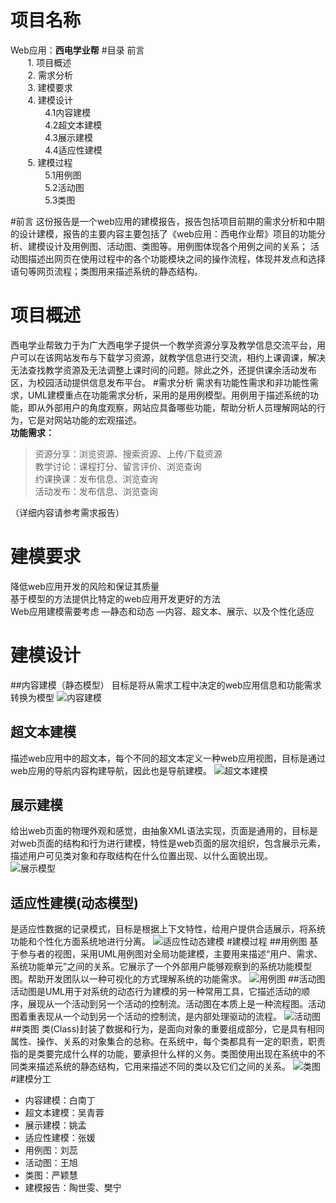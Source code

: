 # 项目名称

Web应用：**西电学业帮**
#目录
前言      
&#160; &#160; &#160; &#160;1. 项目概述  
&#160; &#160; &#160; &#160;2. 需求分析  
&#160; &#160; &#160; &#160;3. 建模要求  
&#160; &#160; &#160; &#160;4. 建模设计   
&#160; &#160; &#160; &#160;&#160; &#160; &#160; &#160;4.1内容建模  
&#160; &#160; &#160; &#160;&#160; &#160; &#160; &#160;4.2超文本建模  
&#160; &#160; &#160; &#160;&#160; &#160; &#160; &#160;4.3展示建模  
&#160; &#160; &#160; &#160;&#160; &#160; &#160; &#160;4.4适应性建模  
&#160; &#160; &#160; &#160;5. 建模过程    
&#160; &#160; &#160; &#160;&#160; &#160; &#160; &#160;5.1用例图  
&#160; &#160; &#160; &#160;&#160; &#160; &#160; &#160;5.2活动图  
&#160; &#160; &#160; &#160;&#160; &#160; &#160; &#160;5.3类图    
  
#前言
这份报告是一个web应用的建模报告，报告包括项目前期的需求分析和中期的设计建模，报告的主要内容主要包括了《web应用：西电作业帮》项目的功能分析、建模设计及用例图、活动图、类图等。用例图体现各个用例之间的关系；
活动图描述出网页在使用过程中的各个功能模块之间的操作流程，体现并发点和选择语句等网页流程；类图用来描述系统的静态结构。   

# 项目概述
西电学业帮致力于为广大西电学子提供一个教学资源分享及教学信息交流平台，用户可以在该网站发布与下载学习资源，就教学信息进行交流，相约上课调课，解决无法查找教学资源及无法调整上课时间的问题。除此之外，还提供课余活动发布区，为校园活动提供信息发布平台。
#需求分析
需求有功能性需求和非功能性需求，UML建模重点在功能需求分析，采用的是用例模型。用例用于描述系统的功能，即从外部用户的角度观察，网站应具备哪些功能，帮助分析人员理解网站的行为，它是对网站功能的宏观描述。  
 **功能需求：**
 > 资源分享：浏览资源、搜索资源、上传/下载资源   
教学讨论：课程打分、留言评价、浏览查询   
约课换课：发布信息、浏览查询   
活动发布：发布信息、浏览查询  

（详细内容请参考需求报告）
# 建模要求
降低web应用开发的风险和保证其质量  
  基于模型的方法提供比特定的web应用开发更好的方法  
Web应用建模需要考虑
—静态和动态
—内容、超文本、展示、以及个性化适应
# 建模设计
##内容建模（静态模型）
目标是将从需求工程中决定的web应用信息和功能需求转换为模型
![内容建模](https://github.com/DetachmentOfWomen/WebTask/blob/master/task4/%E5%86%85%E5%AE%B9%E5%BB%BA%E6%A8%A1.png?raw=true)
## 超文本建模
描述web应用中的超文本，每个不同的超文本定义一种web应用视图，目标是通过web应用的导航内容构建导航，因此也是导航建模。
![超文本建模](https://github.com/DetachmentOfWomen/WebTask/blob/master/task4/%E8%B6%85%E6%96%87%E6%9C%AC%E5%BB%BA%E6%A8%A1.png?raw=true)
## 展示建模
给出web页面的物理外观和感觉，由抽象XML语法实现，页面是通用的，目标是对web页面的结构和行为进行建模，特性是web页面的层次组织，包含展示元素，描述用户可见类对象和存取结构在什么位置出现、以什么面貌出现。  
![展示模型](https://github.com/DetachmentOfWomen/WebTask/blob/master/task4/%E5%B1%95%E7%A4%BA%E6%A8%A1%E5%9E%8B.png?raw=true)

## 适应性建模(动态模型)
是适应性数据的记录模式，目标是根据上下文特性，给用户提供合适展示，将系统功能和个性化方面系统地进行分离。
![适应性动态建模](https://github.com/DetachmentOfWomen/WebTask/blob/master/task4/%E9%80%82%E5%BA%94%E6%80%A7%E5%8A%A8%E6%80%81%E5%BB%BA%E6%A8%A1.png?raw=true)
#建模过程
##用例图
基于参与者的视图，采用UML用例图对全局功能建模，主要用来描述“用户、需求、系统功能单元”之间的关系。它展示了一个外部用户能够观察到的系统功能模型图。帮助开发团队以一种可视化的方式理解系统的功能需求。
![用例图](https://github.com/DetachmentOfWomen/WebTask/blob/master/task4/%E7%94%A8%E4%BE%8B%E5%9B%BE.PNG?raw=true)
##活动图
活动图是UML用于对系统的动态行为建模的另一种常用工具，它描述活动的顺序，展现从一个活动到另一个活动的控制流。活动图在本质上是一种流程图。活动图着重表现从一个动到另一个活动的控制流，是内部处理驱动的流程。
![活动图](https://github.com/DetachmentOfWomen/WebTask/blob/master/task4/%E6%B4%BB%E5%8A%A8%E5%9B%BE.jpg?raw=true)
##类图
类(Class)封装了数据和行为，是面向对象的重要组成部分，它是具有相同属性、操作、关系的对象集合的总称。在系统中，每个类都具有一定的职责，职责指的是类要完成什么样的功能，要承担什么样的义务。类图使用出现在系统中的不同类来描述系统的静态结构，它用来描述不同的类以及它们之间的关系。
![类图](https://github.com/DetachmentOfWomen/WebTask/blob/master/task4/%E7%B1%BB%E5%9B%BE.png?raw=true)
#建模分工
- 内容建模：白南丁
- 超文本建模：吴青蓉
- 展示建模：姚孟
- 适应性建模：张媛
- 用例图：刘蕊
- 活动图：王旭
- 类图：严颖慧
- 建模报告：陶世雯、樊宁

